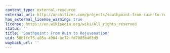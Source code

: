 ```yaml
---
content_type: external-resource
external_url: http://architizer.com/projects/southpoint-from-ruin-to-rejuvenation-competition/
has_external_license_warning: true
license: https://en.wikipedia.org/wiki/All_rights_reserved
status: ''
title: 'Southpoint: From Ruin to Rejuvenation'
uid: 58b1fc75-a85a-4904-bc72-fd7085b463d9
wayback_url: ''
---
```

